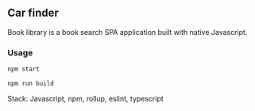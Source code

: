 ## Car finder

Book library is a book search SPA application built with native Javascript.

### Usage

```sh
npm start
```

```sh
npm run build
```

Stack: Javascript, npm, rollup, eslint, typescript
